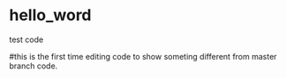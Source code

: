 # hello_word
test code

#this is the first time editing code to show someting different from master branch code.
